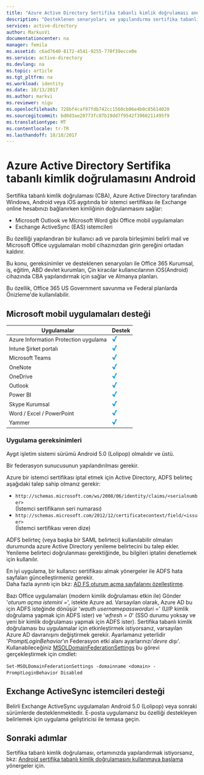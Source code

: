 ```yaml
---
title: "Azure Active Directory Sertifika tabanlı kimlik doğrulaması android'de | Microsoft Docs"
description: "Desteklenen senaryoları ve yapılandırma sertifika tabanlı kimlik doğrulama çözümlerinde gereksinimleri ile Android cihazları öğrenin"
services: active-directory
author: MarkusVi
documentationcenter: na
manager: femila
ms.assetid: c6ad7640-8172-4541-9255-770f39ecce0e
ms.service: active-directory
ms.devlang: na
ms.topic: article
ms.tgt_pltfrm: na
ms.workload: identity
ms.date: 10/13/2017
ms.author: markvi
ms.reviewer: nigu
ms.openlocfilehash: 728bf4caf97fdb742cc1560cb06e4b0c85614020
ms.sourcegitcommit: bd0d3ae20773fc87b19dd7f9542f3960211495f9
ms.translationtype: MT
ms.contentlocale: tr-TR
ms.lasthandoff: 10/18/2017
---
```

# <a name="azure-active-directory-certificate-based-authentication-on-android"></a>Azure Active Directory Sertifika tabanlı kimlik doğrulamasını Android


Sertifika tabanlı kimlik doğrulaması (CBA), Azure Active Directory tarafından Windows, Android veya iOS aygıtında bir istemci sertifikası ile Exchange online hesabınızı bağlanırken kimliğinin doğrulanmasını sağlar:

* Microsoft Outlook ve Microsoft Word gibi Office mobil uygulamaları   
* Exchange ActiveSync (EAS) istemcileri

Bu özelliği yapılandıran bir kullanıcı adı ve parola birleşimini belirli mail ve Microsoft Office uygulamaları mobil cihazınızdan girin gereğini ortadan kaldırır.

Bu konu, gereksinimler ve desteklenen senaryoları ile Office 365 Kurumsal, iş, eğitim, ABD devlet kurumları, Çin kiracılar kullanıcılarının iOS(Android) cihazında CBA yapılandırmak için sağlar ve Almanya planları.



Bu özellik, Office 365 US Government savunma ve Federal planlarda Önizleme'de kullanılabilir.


## <a name="microsoft-mobile-applications-support"></a>Microsoft mobil uygulamaları desteği
| Uygulamalar | Destek |
| --- | --- |
| Azure Information Protection uygulama |![İşaretli][1] |
| Intune Şirket portalı |![İşaretli][1] |
| Microsoft Teams |![İşaretli][1] |
| OneNote |![İşaretli][1] |
| OneDrive |![İşaretli][1] |
| Outlook |![İşaretli][1] |
| Power BI |![İşaretli][1] |
| Skype Kurumsal |![İşaretli][1] |
| Word / Excel / PowerPoint |![İşaretli][1] |
| Yammer |![İşaretli][1] |


### <a name="implementation-requirements"></a>Uygulama gereksinimleri

Aygıt işletim sistemi sürümü Android 5.0 (Lolipop) olmalıdır ve üstü.

Bir federasyon sunucusunun yapılandırılması gerekir.  

Azure bir istemci sertifikası iptal etmek için Active Directory, ADFS belirteç aşağıdaki talep sahip olmanız gerekir:  

* `http://schemas.microsoft.com/ws/2008/06/identity/claims/<serialnumber>`  
  (İstemci sertifikanın seri numarası)
* `http://schemas.microsoft.com/2012/12/certificatecontext/field/<issuer>`  
  (İstemci sertifikası veren dize)

ADFS belirteç (veya başka bir SAML belirteci) kullanılabilir olmaları durumunda azure Active Directory yenileme belirtecini bu talep ekler. Yenileme belirteci doğrulanması gerektiğinde, bu bilgileri iptalini denetlemek için kullanılır.

En iyi uygulama, bir kullanıcı sertifikası almak yönergeler ile ADFS hata sayfaları güncelleştirmeniz gerekir.  
Daha fazla ayrıntı için bkz: [AD FS oturum açma sayfalarını özelleştirme](https://technet.microsoft.com/library/dn280950.aspx).  

Bazı Office uygulamaları (modern kimlik doğrulaması etkin ile) Gönder '*oturum açma istemini =*', istekte Azure ad. Varsayılan olarak, Azure AD bu için ADFS isteğinde dönüşür '*wauth usernamepassworduri =*' (U/P kimlik doğrulama yapmak için ADFS ister) ve '*wfresh = 0*' (SSO durumu yoksay ve yeni bir kimlik doğrulaması yapmak için ADFS ister). Sertifika tabanlı kimlik doğrulaması bu uygulamalar için etkinleştirmek istiyorsanız, varsayılan Azure AD davranışını değiştirmek gerekir. Ayarlamanız yeterlidir '*PromptLoginBehavior*'ın Federasyon etki alanı ayarlarınızı'*devre dışı*'.
Kullanabileceğiniz [MSOLDomainFederationSettings](/powershell/module/msonline/set-msoldomainfederationsettings?view=azureadps-1.0) bu görevi gerçekleştirmek için cmdlet:

`Set-MSOLDomainFederationSettings -domainname <domain> -PromptLoginBehavior Disabled`



## <a name="exchange-activesync-clients-support"></a>Exchange ActiveSync istemcileri desteği
Belirli Exchange ActiveSync uygulamaları Android 5.0 (Lolipop) veya sonraki sürümlerde desteklenmektedir. E-posta uygulamanız bu özelliği destekleyen belirlemek için uygulama geliştiricisi ile temasa geçin.


## <a name="next-steps"></a>Sonraki adımlar

Sertifika tabanlı kimlik doğrulaması, ortamınızda yapılandırmak istiyorsanız, bkz: [Android sertifika tabanlı kimlik doğrulamasını kullanmaya başlama](active-directory-certificate-based-authentication-get-started.md) yönergeler için.

<!--Image references-->
[1]: ./media/active-directory-certificate-based-authentication-android/ic195031.png
